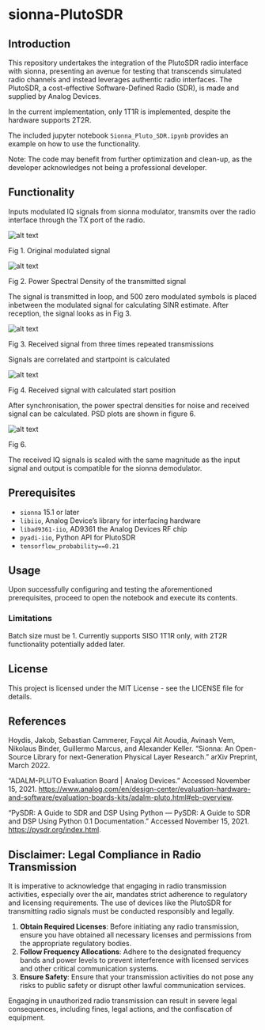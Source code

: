 # sionna-PlutoSDR

## Introduction

This repository undertakes the integration of the PlutoSDR radio interface with sionna, presenting an avenue for testing that transcends simulated radio channels and instead leverages authentic radio interfaces. The PlutoSDR, a cost-effective Software-Defined Radio (SDR), is made and supplied by Analog Devices. 

In the current implementation, only 1T1R is implemented, despite the hardware supports 2T2R. 

The included jupyter notebook `Sionna_Pluto_SDR.ipynb` provides an example on how to use the functionality.

Note: The code may benefit from further optimization and clean-up, as the developer acknowledges not being a professional developer.

## Functionality

Inputs modulated IQ signals from sionna modulator, transmits over the radio interface through the TX port of the radio.

![alt text](https://github.com/rikluost/sionna-PlutoSDR/blob/main/pics/_plot3.png.png) 

Fig 1. Original modulated signal

![alt text](https://github.com/rikluost/sionna-PlutoSDR/blob/main/pics/_plot3.png.png) 

Fig 2. Power Spectral Density of the transmitted signal

The signal is transmitted in loop, and 500 zero modulated symbols is placed inbetween the modulated signal for calculating SINR estimate. After reception, the signal looks as in Fig 3.

![alt text](https://github.com/rikluost/sionna-PlutoSDR/blob/main/pics/_plot1.png.png) 

Fig 3. Received signal from three times repeated transmissions

Signals are correlated and startpoint is calculated

![alt text](https://github.com/rikluost/sionna-PlutoSDR/blob/main/pics/_plot2.png.png) 

Fig 4. Received signal with calculated start position

After synchronisation, the power spectral densities for noise and received signal can be calculated. PSD plots are shown in figure 6.

![alt text](https://github.com/rikluost/sionna-PlutoSDR/blob/main/pics/_plot6.png.png) 

Fig 6.

The received IQ signals is scaled with the same magnitude as the input signal and output is compatible for the sionna demodulator.

## Prerequisites

- `sionna` 15.1 or later
- `libiio`, Analog Device’s library for interfacing hardware
- `libad9361-iio`, AD9361 the Analog Devices RF chip
- `pyadi-iio`, Python API for PlutoSDR
- `tensorflow_probability==0.21`

## Usage

Upon successfully configuring and testing the aforementioned prerequisites, proceed to open the notebook and execute its contents.

### Limitations

Batch size must be 1.
Currently supports SISO 1T1R only, with 2T2R functionality potentially added later.


## License

This project is licensed under the MIT License - see the LICENSE file for details.

## References

Hoydis, Jakob, Sebastian Cammerer, Fayçal Ait Aoudia, Avinash Vem, Nikolaus Binder, Guillermo Marcus, and Alexander Keller. “Sionna: An Open-Source Library for next-Generation Physical Layer Research.” arXiv Preprint, March 2022.

“ADALM-PLUTO Evaluation Board | Analog Devices.” Accessed November 15, 2021. https://www.analog.com/en/design-center/evaluation-hardware-and-software/evaluation-boards-kits/adalm-pluto.html#eb-overview.

“PySDR: A Guide to SDR and DSP Using Python — PySDR: A Guide to SDR and DSP Using Python 0.1 Documentation.” Accessed November 15, 2021. https://pysdr.org/index.html.

## Disclaimer: Legal Compliance in Radio Transmission

It is imperative to acknowledge that engaging in radio transmission activities, especially over the air, mandates strict adherence to regulatory and licensing requirements. The use of devices like the PlutoSDR for transmitting radio signals must be conducted responsibly and legally.

1. **Obtain Required Licenses**: Before initiating any radio transmission, ensure you have obtained all necessary licenses and permissions from the appropriate regulatory bodies.
2. **Follow Frequency Allocations**: Adhere to the designated frequency bands and power levels to prevent interference with licensed services and other critical communication systems.
3. **Ensure Safety**: Ensure that your transmission activities do not pose any risks to public safety or disrupt other lawful communication services.

Engaging in unauthorized radio transmission can result in severe legal consequences, including fines, legal actions, and the confiscation of equipment.


